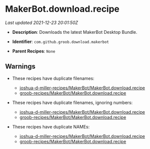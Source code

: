 # MakerBot.download.recipe

_Last updated 2021-12-23 20:01:50Z_

- **Description**: Downloads the latest MakerBot Desktop Bundle.

- **Identifier**: `com.github.groob.download.makerbot`

- **Parent Recipes**: `None`


## Warnings

- These recipes have duplicate filenames:
    - [joshua-d-miller-recipes/MakerBot/MakerBot.download.recipe](/autopkg-dupe-tracker/joshua-d-miller-recipes/MakerBot/MakerBot.download.recipe)
    - [groob-recipes/MakerBot/MakerBot.download.recipe](/autopkg-dupe-tracker/groob-recipes/MakerBot/MakerBot.download.recipe)

- These recipes have duplicate filenames, ignoring numbers:
    - [joshua-d-miller-recipes/MakerBot/MakerBot.download.recipe](/autopkg-dupe-tracker/joshua-d-miller-recipes/MakerBot/MakerBot.download.recipe)
    - [groob-recipes/MakerBot/MakerBot.download.recipe](/autopkg-dupe-tracker/groob-recipes/MakerBot/MakerBot.download.recipe)

- These recipes have duplicate NAMEs:
    - [joshua-d-miller-recipes/MakerBot/MakerBot.download.recipe](/autopkg-dupe-tracker/joshua-d-miller-recipes/MakerBot/MakerBot.download.recipe)
    - [groob-recipes/MakerBot/MakerBot.download.recipe](/autopkg-dupe-tracker/groob-recipes/MakerBot/MakerBot.download.recipe)